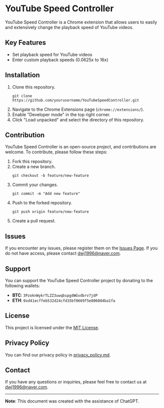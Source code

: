 # YouTube Speed Controller

YouTube Speed Controller is a Chrome extension that allows users to easily and extensively change the playback speed of YouTube videos.

## Key Features
- Set playback speed for YouTube videos
- Enter custom playback speeds (0.0625x to 16x)

## Installation

1. Clone this repository.
    ```
    git clone https://github.com/yourusername/YouTubeSpeedController.git
    ```
2. Navigate to the Chrome Extensions page (`chrome://extensions/`).
3. Enable "Developer mode" in the top right corner.
4. Click "Load unpacked" and select the directory of this repository.

## Contribution

YouTube Speed Controller is an open-source project, and contributions are welcome. To contribute, please follow these steps:

1. Fork this repository.
2. Create a new branch.
    ```
    git checkout -b feature/new-feature
    ```
3. Commit your changes.
    ```
    git commit -m "Add new feature"
    ```
4. Push to the forked repository.
    ```
    git push origin feature/new-feature
    ```
5. Create a pull request.

## Issues

If you encounter any issues, please register them on the [Issues Page](https://github.com/yourusername/YouTubeSpeedController/issues). If you do not have access, please contact dwj1996@naver.com.

## Support

You can support the YouTube Speed Controller project by donating to the following wallets:

- **BTC**: `3PzoknWykrTLZZ3uwqbspgdWGvdbrv7jdP`
- **ETH**: `0xd41ecffeb532d24cfd35bf0669f5e806084ba1fa`

## License

This project is licensed under the [MIT License](LICENSE.md).

## Privacy Policy

You can find our privacy policy in [privacy_policy.md](privacy_policy.md).

## Contact

If you have any questions or inquiries, please feel free to contact us at [dwj1996@naver.com](mailto:dwj1996@naver.com).

---

**Note**: This document was created with the assistance of ChatGPT.

